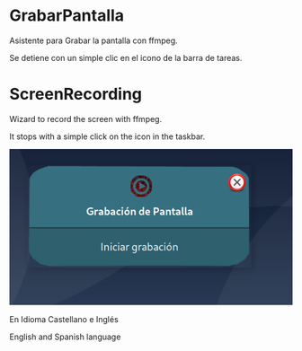 # GrabarPantalla

Asistente para Grabar la pantalla con ffmpeg. 

Se detiene con un simple clic en el icono de la barra de tareas.


# ScreenRecording

Wizard to record the screen with ffmpeg.

It stops with a simple click on the icon in the taskbar.

![Screenshot of GrabarPantalla](https://raw.githubusercontent.com/luisgulo/GrabarPantalla/master/GrabarPantalla.png)


En Idioma Castellano e Inglés

English and Spanish language

